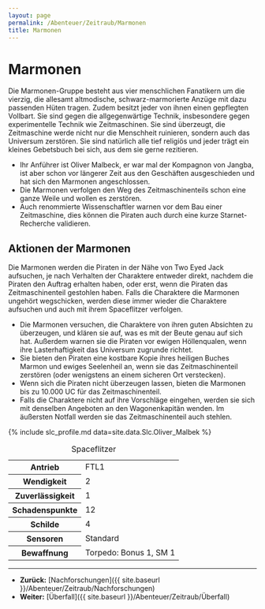 ```yaml
---
layout: page
permalink: /Abenteuer/Zeitraub/Marmonen
title: Marmonen
---
```


# Marmonen

Die Marmonen-Gruppe besteht aus vier menschlichen Fanatikern um die vierzig, die allesamt altmodische, schwarz-marmorierte Anzüge mit dazu passenden Hüten tragen. Zudem besitzt jeder von ihnen einen gepflegten Vollbart. Sie sind gegen die allgegenwärtige Technik, insbesondere gegen experimentelle Technik wie Zeitmaschinen. Sie sind überzeugt, die Zeitmaschine werde nicht nur die Menschheit ruinieren, sondern auch das Universum zerstören. Sie sind natürlich alle tief religiös und jeder trägt ein kleines Gebetsbuch bei sich, aus dem sie gerne rezitieren.

- Ihr Anführer ist Oliver Malbeck, er war mal der Kompagnon von Jangba, ist aber schon vor längerer Zeit aus den Geschäften ausgeschieden und hat sich den Marmonen angeschlossen.
- Die Marmonen verfolgen den Weg des Zeitmaschinenteils schon eine ganze Weile und wollen es zerstören.
- Auch renommierte Wissenschaftler warnen vor dem Bau einer Zeitmaschine, dies können die Piraten auch durch eine kurze Starnet-Recherche validieren.

## Aktionen der Marmonen

Die Marmonen werden die Piraten in der Nähe von Two Eyed Jack aufsuchen, je nach Verhalten der Charaktere entweder direkt, nachdem die Piraten den Auftrag erhalten haben, oder erst, wenn die Piraten das Zeitmaschinenteil gestohlen haben. Falls die Charaktere die Marmonen ungehört wegschicken, werden diese immer wieder die Charaktere aufsuchen und auch mit ihrem Spaceflitzer verfolgen.

- Die Marmonen versuchen, die Charaktere von ihren guten Absichten zu überzeugen, und klären sie auf, was es mit der Beute genau auf sich hat. Außerdem warnen sie die Piraten vor ewigen Höllenqualen, wenn ihre Lasterhaftigkeit das Universum zugrunde richtet.
- Sie bieten den Piraten eine kostbare Kopie ihres heiligen Buches Marmon und ewiges Seelenheil an, wenn sie das Zeitmaschinenteil zerstören (oder wenigstens an einem sicheren Ort verstecken).
- Wenn sich die Piraten nicht überzeugen lassen, bieten die Marmonen bis zu 10.000 UC für das Zeitmaschinenteil.
- Falls die Charaktere nicht auf ihre Vorschläge eingehen, werden sie sich mit denselben Angeboten an den Wagonenkapitän wenden. Im äußersten Notfall werden sie das Zeitmaschinenteil auch stehlen.

{% include slc_profile.md data=site.data.Slc.Oliver_Malbek %}

<table>
<caption>Spaceflitzer</caption>
<tbody>
<tr><th>Antrieb</th><td>FTL1</td></tr>
<tr><th>Wendigkeit</th><td>2</td></tr>
<tr><th>Zuverlässigkeit</th><td>1</td></tr>
<tr><th>Schadenspunkte</th><td>12</td></tr>
<tr><th>Schilde</th><td>4</td></tr>
<tr><th>Sensoren</th><td>Standard</td></tr>
<tr><th>Bewaffnung</th><td>Torpedo: Bonus 1, SM 1</td></tr>
</tbody>
</table>

***

- **Zurück:** [Nachforschungen]({{ site.baseurl }}/Abenteuer/Zeitraub/Nachforschungen)
- **Weiter:** [Überfall]({{ site.baseurl }}/Abenteuer/Zeitraub/Überfall)
